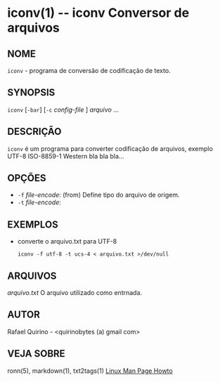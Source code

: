iconv(1) -- iconv Conversor de arquivos
===============================================

NOME
----

`iconv` - programa de conversão de codificação de texto.

SYNOPSIS
--------

`iconv` [`-bar`] [`-c` *config-file* ] *arquivo* ...

DESCRIÇÃO
---------

`iconv` é um programa para converter codificação de arquivos, exemplo UTF-8 ISO-8859-1 Western bla bla bla...

OPÇÕES
------

* `-f` *file-encode*:
  (from) Define tipo do arquivo de origem.
* `-t` *file-encode*:

EXEMPLOS
--------

* converte o arquivo.txt para UTF-8

	`iconv -f utf-8 -t ucs-4 < arquivo.txt >/dev/null`

ARQUIVOS
--------

*arquivo.txt*
  O arquivo utilizado como entrnada.

AUTOR
-----

Rafael Quirino - <quirinobytes (a) gmail com>

VEJA SOBRE
----------

ronn(5), markdown(1), txt2tags(1) [Linux Man Page Howto](
http://www.schweikhardt.net/man_page_howto.html)
